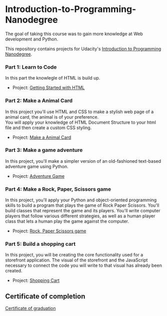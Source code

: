 # Introduction-to-Programming-Nanodegree

The goal of taking this course was to gain more knowledge at Web development and Python.

This repository contains projects for Udacity's [Introduction to Programming Nanodegree](https://www.udacity.com/course/intro-to-programming-nanodegree--nd000).

### Part 1: Learn to Code
In this part the knowlegle of HTML is build up.

- Project: [Getting Started with HTML](https://rawcdn.githack.com/Photon-einstein/Udacity_Introduction_to_Programming/b5f451ed782c50d8f9a5ceb0a746c7f6bad7ea55/1-HTML/notes.html)

### Part 2: Make a Animal Card
In this project you'll use HTML and CSS to make a stylish web page of a animal card, the animal is of your preference.   
You will apply your knowledge of HTML Document Structure to your html file and then create a custom CSS styling.

- Project: [Make a Animal Card](https://rawcdn.githack.com/Photon-einstein/Udacity_Introduction_to_Programming/62034c95562a2d4d20bd8ccaab284f61845e93c5/2-Animal_card_project/card.html)

### Part 3: Make a game adventure

In this project, you'll make a simpler version of an old-fashioned text-based adventure game using Python.

- Project: [Adventure Game](https://github.com/Photon-einstein/Udacity_Introduction_to_Programming/tree/main/3-Adventure_Game_Python_I)

### Part 4: Make a Rock, Paper, Scissors game

In this project, you'll apply your Python and object-oriented programming skills to build a program that plays the game of Rock Paper Scissors. You'll build classes that represent the game and its players. You'll write computer players that follow various different strategies, as well as a human player class that lets a human play the game against the computer.

- Project: [Rock, Paper Scissors game](https://github.com/Photon-einstein/Udacity_Introduction_to_Programming/tree/main/4-Rock_Paper_Scissors_Python_II)

### Part 5: Build a shopping cart

In this project, you will be creating the core functionality used for a storefront application. The visual of the storefront and the JavaScript necessary to connect the code you will write to that visual has already been created.

- Project: [Shopping Cart](https://github.com/Photon-einstein/Udacity_Introduction_to_Programming/tree/main/5-Building_shopping_cart_Javascript)

## Certificate of completion

[Certificate of graduation](https://www.udacity.com/certificate/e/2d4d60b6-0672-11ef-a425-e73bb92b8173?_gl=1*17bc0mc*_gcl_au*OTYzNDM4MC4xNzIxMDgwOTUy*_ga*NTk4MzQzMjkxLjE3MjEwODA5NTI.*_ga_CF22GKVCFK*MTcyMTA4MDk1MS4xLjAuMTcyMTA4MDk1Mi41OS4wLjA.)


